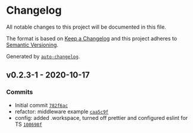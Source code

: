 # Changelog

All notable changes to this project will be documented in this file.

The format is based on [Keep a Changelog](https://keepachangelog.com/en/1.0.0/)
and this project adheres to [Semantic Versioning](https://semver.org/spec/v2.0.0.html).

Generated by [`auto-changelog`](https://github.com/CookPete/auto-changelog).

## v0.2.3-1 - 2020-10-17

### Commits

- Initial commit [`782f6ac`](https://github.com/uchilaka/microservice-boilerplate.ts/commit/782f6ac7d688853f8a33adfb3574f08ce9902eae)
- refactor: middleware example [`caa5c9f`](https://github.com/uchilaka/microservice-boilerplate.ts/commit/caa5c9f4e985cf868ba1f62a6b57abb8372dc8b1)
- config: added .workspace, turned off prettier and configured eslint for TS [`108698f`](https://github.com/uchilaka/microservice-boilerplate.ts/commit/108698f6615a35f8d82d11e61b6ad41aa573e300)
